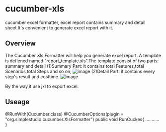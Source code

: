 cucumber-xls
==================================
cucumber excel formatter, excel report contains summary and detail sheet.It's convenient to generate excel report with it.

Overview
----------------------------------
The Cucumber Xls Formatter will help you generate excel report. A template is defiened named "report_template.xls".The template consist of two parts: summary and detail
(1)Summary Part: it contains total Features,total Scenarios,total Steps and so on;
![image](https://github.com/zhengzhiqiang/cucumber-xls/blob/master/screenshot/summary.png)
(2)Detail Part: it contains every step's result and costtime.
![image](https://github.com/zhengzhiqiang/cucumber-xls/blob/master/screenshot/detail.png)

By the way,it use jxl to export excel.

Useage
----------------------------------
@RunWith(Cucumber.class)
@CucumberOptions(plugin = "org.simplestudio.cucumber.XlsFormatter")
public void RunCuckes{
...........
}

